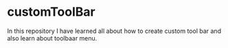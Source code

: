 # customToolBar
In this repository I have learned all about how to create custom tool bar and also learn about toolbaar menu.
